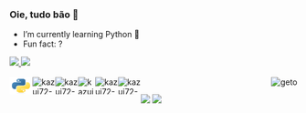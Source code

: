 ### Oie, tudo bão 👋

- I’m currently learning Python 🐍
- Fun fact: ?
<div>
  <a href="https://github.com/kazui72">
  <img height="120em" src="https://github-readme-stats.vercel.app/api?username=kazui72&show_icons=true&hide=contribs,prs&cache_seconds=86400&theme=radical">
  <img height="120em" src="https://github-readme-stats.vercel.app/api/top-langs/?username=kazui72&layout=compact&theme=radical">
</div>
    
<div style="display: inline_block"><br>
  <img align="left" alt="kazui72-Python" height="30" width="40" src="https://raw.githubusercontent.com/devicons/devicon/master/icons/python/python-original.svg">
  <img align="left" alt="kazui72-Anaconda" height="30" width="40" src="https://cdn.jsdelivr.net/gh/devicons/devicon/icons/anaconda/anaconda-original-wordmark.svg">
  <img align="left" alt="kazui72-VSC" height="30" width="40" src="https://cdn.jsdelivr.net/gh/devicons/devicon/icons/vscode/vscode-original.svg">
  <img align="left" alt="kazui72-Colab" height="30" width="30" src="https://github.com/kazui72/kazui72/assets/129226911/d1010f17-908b-4a4c-872e-45a56f937bfa.svg">
  <img align="left" alt="kazui72-Canva" height="30" width="40" src="https://cdn.jsdelivr.net/gh/devicons/devicon/icons/canva/canva-original.svg">
  <img align="left" alt="kazui72-Phs" height="30" width="40" src="https://cdn.jsdelivr.net/gh/devicons/devicon/icons/photoshop/photoshop-plain.svg">
  <img align="right" alt="geto" src="https://tenor.com/pt-BR/view/where-is-your-motivation-where's-your-motivation-wheres-your-motivation-vergil-vergil-dmc-gif-4153196228805105292.gif">
</div>

##

<div> 
 <a href="kazuinsx" target="_blank"><img src="https://img.shields.io/badge/Discord-7289DA?style=for-the-badge&logo=discord&logoColor=white" target="_blank"></a> 
 <a href="https://www.linkedin.com/in/gustavo-vieira-52a378284/" target="_blank"><img src="https://img.shields.io/badge/-LinkedIn-%230077B5?style=for-the-badge&logo=linkedin&logoColor=white" target="_blank"></a>   
</div>

